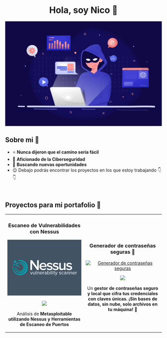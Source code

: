 <div align="center">
<h1 align="center">Hola, soy Nico</a> 👋</h1>
  
<img src="FotosReadme/Banner.jpg" width="600">
</div>

## Sobre mi 👀

- ⭐ **Nunca dijeron que el camino sería fácil**
- 🤖 **Aficionado de la Ciberseguridad**
- 🎥 **Buscando nuevas oportunidades**
- 😉 Debajo podrás encontrar los proyectos en los que estoy trabajando 👇👇
<br>

## Proyectos para mi portafolio 🎯
<table>
<tr>
<td width="50%">
<h3 align="center">Escaneo de Vulnerabilidades con Nessus</h3>
<div align="center">
<a href="https://github.com/Naickoo/Informe-Escaneo-Nessus" target="_blank"><img src="FotosReadme/Nessus.png" width="700" alt="Escaneo Vulnerabilidades"></a>
<p>
<a href="https://github.com/Naickoo/Informe-Escaneo-Nessus" target="_blank">
<img src="https://img.shields.io/badge/CÓDIGO-ff9?style=for-the-badge&logo=github&logoColor=black">
</a>
</p>
<p>Análisis de <strong>Metasploitable utilizando Nessus<strong> y Herramientas de Escaneo de Puertos</p>
</div>
                                                                                      
</td>

<td width="50%">
               <br>
<h3 align="center">Generador de contraseñas seguras 🔐</h3>
<div align="center">                                       
<a href="https://github.com/Naickoo/generador-contrasenas-seguras" target="_blank"><img src="FotosReadme/ContraseñasSeguras.jpg" width="350" alt="Generador de contraseñas seguras"></a>
<br>
<p>
<a href="https://github.com/Naickoo/generador-contrasenas-seguras" target="_blank">
<img src="https://img.shields.io/badge/C%C3%93DIGO-80ffaa?style=for-the-badge&logo=github&logoColor=black">
</a>
</p>
</p>Un <strong>gestor de contraseñas seguro y local<strong> que cifra tus credenciales con claves únicas. ¡Sin bases de datos, sin nube, solo archivos en tu máquina! 🚀</p>
</div>                                                             
</table>                                                                                 
</div>
<br>
<!--
<table>
<tr>
<td width="50%">
<h3 align="center"></h3>
<div align="center">
<a href="" target="_blank"><img src="" width="400" alt=""></a>
<p>
<a href="" target="_blank">
<img src="https://img.shields.io/badge/CÓDIGO-ff9?style=for-the-badge&logo=github&logoColor=black">
</a>
</p>
<p></p>
</div>
                                                                                     
</td>       
<!--
<td width="50%">
<h3 align="center"></h3>
<div align="center">
<a href="https://github.com/ArisGuimera/Curso-Kotlin-Multiplatform" target="_blank"><img src="https://i.imgur.com/nDDp1Ra.jpg" width="400" alt="Curso Kotlin Multiplatform"></a>
<p>
<a href="https://github.com/ArisGuimera/Curso-Kotlin-Multiplatform" target="_blank">
<img src="https://img.shields.io/badge/C%C3%93DIGO-cfaae0?style=for-the-badge&logo=github&logoColor=black">
</a>
<a href="https://youtube.com/playlist?list=PL8ie04dqq7_NUvBcMMosVRAbqZDWmRzX3&si=FdS-Z07ZFAUjDHAE" target="_blank">
<img src="https://img.shields.io/badge/-Youtube-green?style=for-the-badge&color=ff00f4">
</a>
</p>
<p>Aprende a programar aplicaciones <strong>multiplataform con Kotlin y Jetpack Compose</strong> - En este curso nos centraremos en dominar Kotlin Multiplatform <strong>desde cero</strong>. Curso <strong>GRATUITO</strong> (en desarrollo) con todo el código disponible para descargar.</p>
</div>
                                                                                      
</td>  
</table>                                                                                 
</div>
<br>
<!--
### ⚙️ &nbsp;GitHub Analytics
<-
<p align="center">
<a href="https://github.com/ArisGuimera">
  <img height="180em" src="https://github-readme-stats-eight-theta.vercel.app/api?username=ArisGuimera&show_icons=true&theme=algolia&include_all_commits=true&count_private=true"/>
  <img height="180em" src="https://github-readme-stats-eight-theta.vercel.app/api/top-langs/?username=ArisGuimera&layout=compact&langs_count=8&theme=algolia"/>
</a>
</p>
